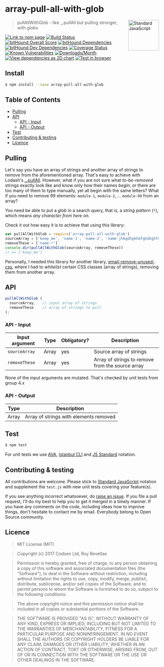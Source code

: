 # array-pull-all-with-glob

<a href="https://standardjs.com" style="float: right; padding: 0 0 20px 20px;"><img src="https://cdn.rawgit.com/feross/standard/master/sticker.svg" alt="Standard JavaScript" width="100" align="right"></a>

> pullAllWithGlob - like _.pullAll but pulling stronger, with globs

[![Link to npm page][npm-img]][npm-url]
[![Build Status][travis-img]][travis-url]
[![bitHound Overall Score][bithound-img]][bithound-url]
[![bitHound Dependencies][deps-img]][deps-url]
[![bitHound Dev Dependencies][dev-img]][dev-url]
[![Coverage Status][cov-img]][cov-url]
[![Known Vulnerabilities][vulnerabilities-img]][vulnerabilities-url]
[![Downloads/Month][downloads-img]][downloads-url]
[![View dependencies as 2D chart][deps2d-img]][deps2d-url]
[![Test in browser][runkit-img]][runkit-url]

## Install

```bash
$ npm install --save array-pull-all-with-glob
```

## Table of Contents

<!-- START doctoc generated TOC please keep comment here to allow auto update -->
<!-- DON'T EDIT THIS SECTION, INSTEAD RE-RUN doctoc TO UPDATE -->


- [Pulling](#pulling)
- [API](#api)
  - [API - Input](#api---input)
  - [API - Output](#api---output)
- [Test](#test)
- [Contributing & testing](#contributing--testing)
- [Licence](#licence)

<!-- END doctoc generated TOC please keep comment here to allow auto update -->

## Pulling

Let's say you have an array of strings and another array of strings to remove from the aforementioned array. That's easy to achieve with Lodash's [_.pullAll](https://lodash.com/docs/#pullAll). However, what if you are not sure what _to-be-removed_ strings exactly look like and know only how their names _begin_, or there are too many of them to type manually, yet all begin with the same letters? What if you need to remove 99 elements: `module-1`, `module-2`, ... `module-99` from an array?

You need be able to put a _glob_ in a search query, that is, a _string pattern_ (`*`), which means _any character from here on_.

Check it out how easy it is to achieve that using this library:

```js
var pullAllWithGlob = require('array-pull-all-with-glob')
sourceArray = ['keep_me', 'name-1', 'name-2', 'name-jhkgdhgkhdfghdkghfdk']
removeThese = ['name-*']
console.dir(pullAllWithGlob(sourceArray, removeThese))
// => ['keep_me']
```

Personally, I needed this library for another library, [email-remove-unused-css](https://github.com/codsen/email-remove-unused-css), where I had to _whitelist_ certain CSS classes (array of strings), removing them from another array.

## API

```js
pullAllWithGlob (
  sourceArray,   // input array of strings
  removeThese    // array of strings to pull
);
```

### API - Input

Input argument   | Type     | Obligatory? | Description
-----------------|----------|-------------|--------------------
`sourceArray`    | Array    | yes         | Source array of strings
`removeThese`    | Array    | yes         | Array of strings to remove from the source array

None of the input arguments are mutated. That's checked by unit tests from group 4.x

### API - Output

Type     | Description
---------|---------------------------------------
Array    | Array of strings with elements removed

## Test

```bash
$ npm test
```

For unit tests we use [AVA](https://github.com/avajs/ava), [Istanbul CLI](https://github.com/istanbuljs/nyc) and [JS Standard](https://standardjs.com) notation.

## Contributing & testing

All contributions are welcome. Please stick to [Standard JavaScript](https://standardjs.com) notation and supplement the `test.js` with new unit tests covering your feature(s).

If you see anything incorrect whatsoever, do [raise an issue](https://github.com/codsen/array-pull-all-with-glob/issues). If you file a pull request, I'll do my best to help you to get it merged in a timely manner. If you have any comments on the code, including ideas how to improve things, don't hesitate to contact me by email. Everybody belong to Open Source community.

## Licence

> MIT License (MIT)

> Copyright (c) 2017 Codsen Ltd, Roy Reveltas

> Permission is hereby granted, free of charge, to any person obtaining a copy
of this software and associated documentation files (the "Software"), to deal
in the Software without restriction, including without limitation the rights
to use, copy, modify, merge, publish, distribute, sublicense, and/or sell
copies of the Software, and to permit persons to whom the Software is
furnished to do so, subject to the following conditions:

> The above copyright notice and this permission notice shall be included in all
copies or substantial portions of the Software.

> THE SOFTWARE IS PROVIDED "AS IS", WITHOUT WARRANTY OF ANY KIND, EXPRESS OR
IMPLIED, INCLUDING BUT NOT LIMITED TO THE WARRANTIES OF MERCHANTABILITY,
FITNESS FOR A PARTICULAR PURPOSE AND NONINFRINGEMENT. IN NO EVENT SHALL THE
AUTHORS OR COPYRIGHT HOLDERS BE LIABLE FOR ANY CLAIM, DAMAGES OR OTHER
LIABILITY, WHETHER IN AN ACTION OF CONTRACT, TORT OR OTHERWISE, ARISING FROM,
OUT OF OR IN CONNECTION WITH THE SOFTWARE OR THE USE OR OTHER DEALINGS IN THE
SOFTWARE.

[npm-img]: https://img.shields.io/npm/v/array-pull-all-with-glob.svg
[npm-url]: https://www.npmjs.com/package/array-pull-all-with-glob

[travis-img]: https://travis-ci.org/codsen/array-pull-all-with-glob.svg?branch=master
[travis-url]: https://travis-ci.org/codsen/array-pull-all-with-glob

[bithound-img]: https://www.bithound.io/github/codsen/array-pull-all-with-glob/badges/score.svg
[bithound-url]: https://www.bithound.io/github/codsen/array-pull-all-with-glob

[deps-img]: https://www.bithound.io/github/codsen/array-pull-all-with-glob/badges/dependencies.svg
[deps-url]: https://www.bithound.io/github/codsen/array-pull-all-with-glob/master/dependencies/npm

[dev-img]: https://www.bithound.io/github/codsen/array-pull-all-with-glob/badges/devDependencies.svg
[dev-url]: https://www.bithound.io/github/codsen/array-pull-all-with-glob/master/dependencies/npm

[cov-img]: https://coveralls.io/repos/github/codsen/array-pull-all-with-glob/badge.svg?branch=master
[cov-url]: https://coveralls.io/github/codsen/array-pull-all-with-glob?branch=master

[downloads-img]: https://img.shields.io/npm/dm/array-pull-all-with-glob.svg
[downloads-url]: https://www.npmjs.com/package/array-pull-all-with-glob

[vulnerabilities-img]: https://snyk.io/test/github/codsen/array-pull-all-with-glob/badge.svg
[vulnerabilities-url]: https://snyk.io/test/github/codsen/array-pull-all-with-glob

[deps2d-img]: https://img.shields.io/badge/deps%20in%202D-see_here-08f0fd.svg
[deps2d-url]: http://npm.anvaka.com/#/view/2d/array-pull-all-with-glob

[runkit-img]: https://img.shields.io/badge/runkit-test_in_browser-ff9900.svg
[runkit-url]: https://npm.runkit.com/array-pull-all-with-glob
